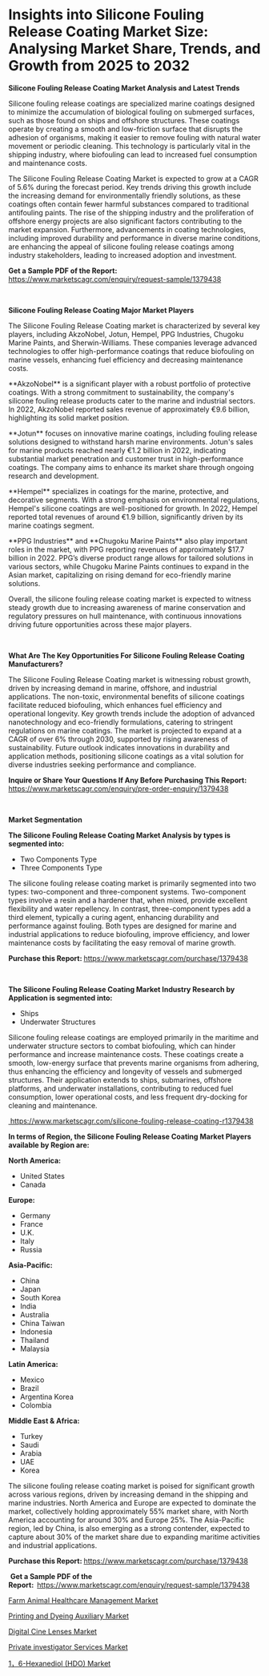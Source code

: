 <p><h1>Insights into Silicone Fouling Release Coating Market Size: Analysing Market Share, Trends, and Growth from 2025 to 2032</h1></p><p><strong>Silicone Fouling Release Coating Market Analysis and Latest Trends</strong></p>
<p><p>Silicone fouling release coatings are specialized marine coatings designed to minimize the accumulation of biological fouling on submerged surfaces, such as those found on ships and offshore structures. These coatings operate by creating a smooth and low-friction surface that disrupts the adhesion of organisms, making it easier to remove fouling with natural water movement or periodic cleaning. This technology is particularly vital in the shipping industry, where biofouling can lead to increased fuel consumption and maintenance costs.</p><p>The Silicone Fouling Release Coating Market is expected to grow at a CAGR of 5.6% during the forecast period. Key trends driving this growth include the increasing demand for environmentally friendly solutions, as these coatings often contain fewer harmful substances compared to traditional antifouling paints. The rise of the shipping industry and the proliferation of offshore energy projects are also significant factors contributing to the market expansion. Furthermore, advancements in coating technologies, including improved durability and performance in diverse marine conditions, are enhancing the appeal of silicone fouling release coatings among industry stakeholders, leading to increased adoption and investment.</p></p>
<p><strong>Get a Sample PDF of the Report:&nbsp;</strong> <a href="https://www.marketscagr.com/enquiry/request-sample/1379438?utm_campaign=2241&utm_medium=2&utm_source=Github&utm_content=ia&utm_term=02022025&utm_id=silicone-fouling-release-coating">https://www.marketscagr.com/enquiry/request-sample/1379438</a></p>
<p>&nbsp;</p>
<p><strong>Silicone Fouling Release Coating Major Market Players</strong></p>
<p><p>The Silicone Fouling Release Coating market is characterized by several key players, including AkzoNobel, Jotun, Hempel, PPG Industries, Chugoku Marine Paints, and Sherwin-Williams. These companies leverage advanced technologies to offer high-performance coatings that reduce biofouling on marine vessels, enhancing fuel efficiency and decreasing maintenance costs.</p><p>**AkzoNobel** is a significant player with a robust portfolio of protective coatings. With a strong commitment to sustainability, the company's silicone fouling release products cater to the marine and industrial sectors. In 2022, AkzoNobel reported sales revenue of approximately €9.6 billion, highlighting its solid market position.</p><p>**Jotun** focuses on innovative marine coatings, including fouling release solutions designed to withstand harsh marine environments. Jotun's sales for marine products reached nearly €1.2 billion in 2022, indicating substantial market penetration and customer trust in high-performance coatings. The company aims to enhance its market share through ongoing research and development.</p><p>**Hempel** specializes in coatings for the marine, protective, and decorative segments. With a strong emphasis on environmental regulations, Hempel's silicone coatings are well-positioned for growth. In 2022, Hempel reported total revenues of around €1.9 billion, significantly driven by its marine coatings segment.</p><p>**PPG Industries** and **Chugoku Marine Paints** also play important roles in the market, with PPG reporting revenues of approximately $17.7 billion in 2022. PPG’s diverse product range allows for tailored solutions in various sectors, while Chugoku Marine Paints continues to expand in the Asian market, capitalizing on rising demand for eco-friendly marine solutions.</p><p>Overall, the silicone fouling release coating market is expected to witness steady growth due to increasing awareness of marine conservation and regulatory pressures on hull maintenance, with continuous innovations driving future opportunities across these major players.</p></p>
<p>&nbsp;</p>
<p><strong>What Are The Key Opportunities For Silicone Fouling Release Coating Manufacturers?</strong></p>
<p><p>The Silicone Fouling Release Coating market is witnessing robust growth, driven by increasing demand in marine, offshore, and industrial applications. The non-toxic, environmental benefits of silicone coatings facilitate reduced biofouling, which enhances fuel efficiency and operational longevity. Key growth trends include the adoption of advanced nanotechnology and eco-friendly formulations, catering to stringent regulations on marine coatings. The market is projected to expand at a CAGR of over 6% through 2030, supported by rising awareness of sustainability. Future outlook indicates innovations in durability and application methods, positioning silicone coatings as a vital solution for diverse industries seeking performance and compliance.</p></p>
<p><strong>Inquire or Share Your Questions If Any Before Purchasing This Report:</strong> <a href="https://www.marketscagr.com/enquiry/pre-order-enquiry/1379438?utm_campaign=2241&utm_medium=2&utm_source=Github&utm_content=ia&utm_term=02022025&utm_id=silicone-fouling-release-coating">https://www.marketscagr.com/enquiry/pre-order-enquiry/1379438</a></p>
<p>&nbsp;</p>
<p><strong>Market Segmentation</strong></p>
<p><strong>The Silicone Fouling Release Coating Market Analysis by types is segmented into:</strong></p>
<p><ul><li>Two Components Type</li><li>Three Components Type</li></ul></p>
<p><p>The silicone fouling release coating market is primarily segmented into two types: two-component and three-component systems. Two-component types involve a resin and a hardener that, when mixed, provide excellent flexibility and water repellency. In contrast, three-component types add a third element, typically a curing agent, enhancing durability and performance against fouling. Both types are designed for marine and industrial applications to reduce biofouling, improve efficiency, and lower maintenance costs by facilitating the easy removal of marine growth.</p></p>
<p><strong>Purchase this Report:&nbsp;</strong><a href="https://www.marketscagr.com/purchase/1379438?utm_campaign=2241&utm_medium=2&utm_source=Github&utm_content=ia&utm_term=02022025&utm_id=silicone-fouling-release-coating">https://www.marketscagr.com/purchase/1379438</a></p>
<p>&nbsp;</p>
<p><strong>The Silicone Fouling Release Coating Market Industry Research by Application is segmented into:</strong></p>
<p><ul><li>Ships</li><li>Underwater Structures</li></ul></p>
<p><p>Silicone fouling release coatings are employed primarily in the maritime and underwater structure sectors to combat biofouling, which can hinder performance and increase maintenance costs. These coatings create a smooth, low-energy surface that prevents marine organisms from adhering, thus enhancing the efficiency and longevity of vessels and submerged structures. Their application extends to ships, submarines, offshore platforms, and underwater installations, contributing to reduced fuel consumption, lower operational costs, and less frequent dry-docking for cleaning and maintenance.</p></p>
<p><a href="https://www.marketscagr.com/silicone-fouling-release-coating-r1379438?utm_campaign=2241&utm_medium=2&utm_source=Github&utm_content=ia&utm_term=02022025&utm_id=silicone-fouling-release-coating">&nbsp;https://www.marketscagr.com/silicone-fouling-release-coating-r1379438</a></p>
<p><strong>In terms of Region, the Silicone Fouling Release Coating Market Players available by Region are:</strong></p>
<p>
    <p> <strong> North America: </strong>
        <ul>
            <li>United States</li>
            <li>Canada</li>
        </ul>
        </p> 
    <p> <strong> Europe: </strong>
        <ul>
            <li>Germany</li>
            <li>France</li>
            <li>U.K.</li>
            <li>Italy</li>
            <li>Russia</li>
        </ul>
        </p> 
    <p> <strong> Asia-Pacific: </strong>
        <ul>
            <li>China</li>
            <li>Japan</li>
            <li>South Korea</li>
            <li>India</li>
            <li>Australia</li>
            <li>China Taiwan</li>
            <li>Indonesia</li>
            <li>Thailand</li>
            <li>Malaysia</li>
        </ul>
        </p> 
    <p> <strong> Latin America: </strong>
        <ul>
            <li>Mexico</li>
            <li>Brazil</li>
            <li>Argentina Korea</li>
            <li>Colombia</li>
        </ul>
        </p> 
    <p> <strong> Middle East & Africa: </strong>
        <ul>
            <li>Turkey</li>
            <li>Saudi</li>
            <li>Arabia</li>
            <li>UAE</li>
            <li>Korea</li>
        </ul>
    </p>
    </p>
<p><p>The silicone fouling release coating market is poised for significant growth across various regions, driven by increasing demand in the shipping and marine industries. North America and Europe are expected to dominate the market, collectively holding approximately 55% market share, with North America accounting for around 30% and Europe 25%. The Asia-Pacific region, led by China, is also emerging as a strong contender, expected to capture about 30% of the market share due to expanding maritime activities and industrial applications.</p></p>
<p><strong>Purchase this Report: </strong><a href="https://www.marketscagr.com/purchase/1379438?utm_campaign=2241&utm_medium=2&utm_source=Github&utm_content=ia&utm_term=02022025&utm_id=silicone-fouling-release-coating">https://www.marketscagr.com/purchase/1379438</a></p>
<p>&nbsp;<strong>Get a Sample PDF of the Report:&nbsp;&nbsp;</strong><a href="https://www.marketscagr.com/enquiry/request-sample/1379438?utm_campaign=2241&utm_medium=2&utm_source=Github&utm_content=ia&utm_term=02022025&utm_id=silicone-fouling-release-coating">https://www.marketscagr.com/enquiry/request-sample/1379438</a></p>
<p><strong></strong></p>
<p><p><a href="https://www.linkedin.com/pulse/comprehensive-analysis-farm-animal-healthcare-management-6xgde?utm_campaign=2241&utm_medium=2&utm_source=Github&utm_content=ia&utm_term=02022025&utm_id=silicone-fouling-release-coating">Farm Animal Healthcare Management Market</a></p><p><a href="https://github.com/princessbartram3/Market-Research-Report-List-1/blob/main/printing-and-dyeing-auxiliary-market.md?utm_campaign=2241&utm_medium=2&utm_source=Github&utm_content=ia&utm_term=02022025&utm_id=silicone-fouling-release-coating">Printing and Dyeing Auxiliary Market</a></p><p><a href="https://www.linkedin.com/pulse/future-digital-cine-lenses-latest-trends-development-bexmc?utm_campaign=2241&utm_medium=2&utm_source=Github&utm_content=ia&utm_term=02022025&utm_id=silicone-fouling-release-coating">Digital Cine Lenses Market</a></p><p><a href="https://www.linkedin.com/pulse/private-investigator-services-market-analysis-trends-share-w3eze?utm_campaign=2241&utm_medium=2&utm_source=Github&utm_content=ia&utm_term=02022025&utm_id=silicone-fouling-release-coating">Private investigator Services Market</a></p><p><a href="https://www.linkedin.com/pulse/16-hexanediol-hdo-market-analysis-report-2025-2032-share-growth-bzooe?utm_campaign=2241&utm_medium=2&utm_source=Github&utm_content=ia&utm_term=02022025&utm_id=silicone-fouling-release-coating">1，6-Hexanediol (HDO) Market</a></p></p>
